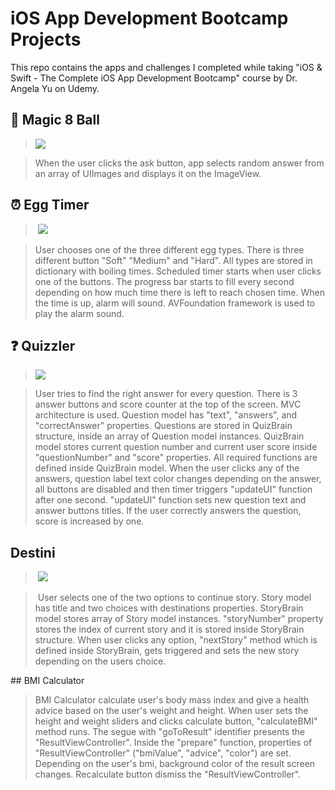 # iOS App Development Bootcamp Projects

This repo contains the apps and challenges I completed while taking "iOS & Swift - The Complete iOS App Development Bootcamp" course by Dr. Angela Yu on Udemy.

## :8ball: Magic 8 Ball

> ![](./img/8magicball.gif)

> When the user clicks the ask button, app selects random answer from an array of UIImages and displays it on the ImageView.

## :alarm_clock: Egg Timer

> ![](./img/eggtimer.gif)

> User chooses one of the three different egg types. There is three different button "Soft" "Medium" and "Hard". All types are stored in dictionary with boiling times. Scheduled timer starts when user clicks one of the buttons. The progress bar starts to fill every second depending on how much time there is left to reach chosen time. When the time is up, alarm will sound. AVFoundation framework is used to play the alarm sound.

## :question: Quizzler

> ![](./img/quizzler.gif)

> User tries to find the right answer for every question. There is 3 answer buttons and score counter at the top of the screen. MVC architecture is used. Question model has "text", "answers", and "correctAnswer" properties. Questions are stored in QuizBrain structure, inside an array of Question model instances. QuizBrain model stores current question number and current user score inside "questionNumber" and "score" properties. All required functions are defined inside QuizBrain model. When the user clicks any of the answers, question label text color changes depending on the answer, all buttons are disabled and then timer triggers "updateUI" function after one second. "updateUI" function sets new question text and answer buttons titles. If the user correctly answers the question, score is increased by one.

## Destini

> ![](./img/destini.gif)

> User selects one of the two options to continue story. Story model has title and two choices with destinations properties. StoryBrain model stores array of Story model instances. "storyNumber" property stores the index of current story and it is stored inside StoryBrain structure. When user clicks any option, "nextStory" method which is defined inside StoryBrain, gets triggered and sets the new story depending on the users choice.

## BMI Calculator

> BMI Calculator calculate user's body mass index and give a health advice based on the user's weight and height. When user sets the height and weight sliders and clicks calculate button, "calculateBMI" method runs. The segue with "goToResult" identifier presents the "ResultViewController". Inside the "prepare" function, properties of "ResultViewController" ("bmiValue", "advice", "color") are set. Depending on the user's bmi, background color of the result screen changes. Recalculate button dismiss the "ResultViewController".